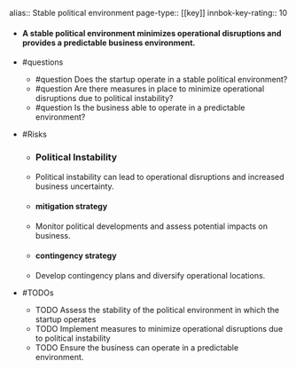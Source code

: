 alias:: Stable political environment
page-type:: [[key]]
innbok-key-rating:: 10
- #### A stable political environment minimizes operational disruptions and provides a predictable business environment.
- #questions
  - #question Does the startup operate in a stable political environment?
  - #question Are there measures in place to minimize operational disruptions due to political instability?
  - #question Is the business able to operate in a predictable environment?
- #Risks

  - ### Political Instability
  - Political instability can lead to operational disruptions and increased business uncertainty.
  - #### mitigation strategy
  - Monitor political developments and assess potential impacts on business.
  - #### contingency strategy
  - Develop contingency plans and diversify operational locations.
- #TODOs
  - TODO Assess the stability of the political environment in which the startup operates
  - TODO  Implement measures to minimize operational disruptions due to political instability
  - TODO  Ensure the business can operate in a predictable environment.


